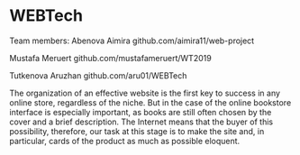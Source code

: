 # WEBTech

Team members: Abenova Aimira github.com/aimira11/web-project

Mustafa Meruert github.com/mustafameruert/WT2019

Tutkenova Aruzhan github.com/aru01/WEBTech

The organization of an effective website is the first key to success in any online store, regardless of the niche. But in the case of the online bookstore interface is especially important, as books are still often chosen by the cover and a brief description. The Internet means that the buyer of this possibility, therefore, our task at this stage is to make the site and, in particular, cards of the product as much as possible eloquent.
